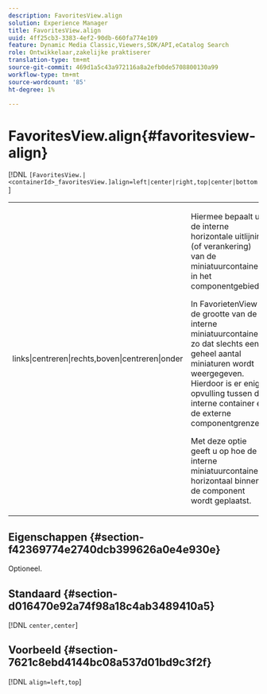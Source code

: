 ```yaml
---
description: FavoritesView.align
solution: Experience Manager
title: FavoritesView.align
uuid: 4ff25cb3-3383-4ef2-90db-660fa774e109
feature: Dynamic Media Classic,Viewers,SDK/API,eCatalog Search
role: Ontwikkelaar,zakelijke praktiserer
translation-type: tm+mt
source-git-commit: 469d1a5c43a972116a8a2efb0de5708800130a99
workflow-type: tm+mt
source-wordcount: '85'
ht-degree: 1%

---
```



# FavoritesView.align{#favoritesview-align}

[!DNL `[FavoritesView.|<containerId>_favoritesView.]align=left|center|right,top|center|bottom`]

<table id="table_2B109D2F91E64B5382B31921C3780FA5"> 
 <tbody> 
  <tr> 
   <td colname="col1"> <p><span class="codeph"> links|centreren|rechts,boven|centreren|onder</span> </p> </td> 
   <td colname="col2"> <p> Hiermee bepaalt u de interne horizontale uitlijning (of verankering) van de miniatuurcontainer in het componentgebied. </p> <p>In FavorietenView is de grootte van de interne miniatuurcontainer zo dat slechts een geheel aantal miniaturen wordt weergegeven. Hierdoor is er enige opvulling tussen de interne container en de externe componentgrenzen. </p> <p>Met deze optie geeft u op hoe de interne miniatuurcontainer horizontaal binnen de component wordt geplaatst. </p> </td> 
  </tr> 
 </tbody> 
</table>

## Eigenschappen {#section-f42369774e2740dcb399626a0e4e930e}

Optioneel.

## Standaard {#section-d016470e92a74f98a18c4ab3489410a5}

[!DNL `center,center`]

## Voorbeeld {#section-7621c8ebd4144bc08a537d01bd9c3f2f}

[!DNL `align=left,top`]
